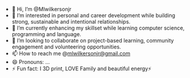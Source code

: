 - 👋 Hi, I’m @Mlwilkersonjr
- 👀 I’m interested in personal and career development while building strong, sustainable and intentional relationships.
- 🌱 I’m currently enhancing my skillset while learning computer science, programming and language.
- 💞️ I’m looking to collaborate on project-based learning, community engagement and volunteering opportunities.
- 📫 How to reach me @mlwilkersonjr@gmail.com
- 😄 Pronouns: ...
- ⚡ Fun fact: I 3D print, LOVE Family and beautiful energy⚡️

<!---
Mlwilkersonjr/Mlwilkersonjr is a ✨ special ✨ repository because its `README.md` (this file) appears on your GitHub profile.
You can click the Preview link to take a look at your changes.
--->
